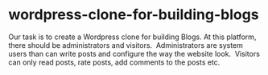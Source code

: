 # wordpress-clone-for-building-blogs
Our task is to create a Wordpress clone for building Blogs. At this platform, there should be administrators and visitors. ​ Administrators are system users than can write posts and configure the way the website look. ​ Visitors can only read posts, rate posts, add comments to the posts etc.
